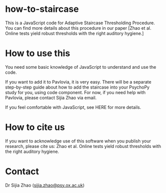 # how-to-staircase
This is a JavaScript code for Adaptive Staircase Thresholding Procedure. You can find more details about this procedure in our paper [Zhao et al. Online tests yield robust thresholds with the right auditory hygiene.]

# How to use this
You need some basic knowledge of JavaScript to understand and use the code. 

If you want to add it to Pavlovia, it is very easy. There will be a separate step-by-step guide about how to add the staircase into your PsychoPy study for you, using code component. For now, if you need help with Pavlovia, please contact Sijia Zhao via email.

If you feel comfortable with JavaScript, see HERE for more details.


# How to cite us
If you want to acknowledge use of this software when you publish your research, please cite us: Zhao et al. Online tests yield robust thresholds with the right auditory hygiene.

# Contact
Dr Sijia Zhao (sijia.zhao@psy.ox.ac.uk)
